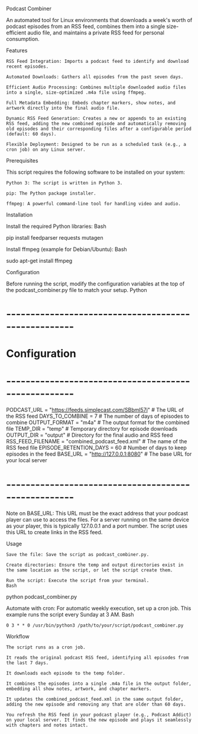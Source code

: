 Podcast Combiner

An automated tool for Linux environments that downloads a week's worth of podcast episodes from an RSS feed, combines them into a single size-efficient audio file, and maintains a private RSS feed for personal consumption.

Features

    RSS Feed Integration: Imports a podcast feed to identify and download recent episodes.

    Automated Downloads: Gathers all episodes from the past seven days.

    Efficient Audio Processing: Combines multiple downloaded audio files into a single, size-optimized .m4a file using ffmpeg.

    Full Metadata Embedding: Embeds chapter markers, show notes, and artwork directly into the final audio file.

    Dynamic RSS Feed Generation: Creates a new or appends to an existing RSS feed, adding the new combined episode and automatically removing old episodes and their corresponding files after a configurable period (default: 60 days).

    Flexible Deployment: Designed to be run as a scheduled task (e.g., a cron job) on any Linux server.

Prerequisites

This script requires the following software to be installed on your system:

    Python 3: The script is written in Python 3.

    pip: The Python package installer.

    ffmpeg: A powerful command-line tool for handling video and audio.

Installation

Install the required Python libraries:
Bash

pip install feedparser requests mutagen

Install ffmpeg (example for Debian/Ubuntu):
Bash

sudo apt-get install ffmpeg

Configuration

Before running the script, modify the configuration variables at the top of the podcast_combiner.py file to match your setup.
Python

# ----------------------------------------------------
# Configuration
# ----------------------------------------------------
PODCAST_URL = "https://feeds.simplecast.com/SBbml57i" # The URL of the RSS feed
DAYS_TO_COMBINE = 7                # The number of days of episodes to combine
OUTPUT_FORMAT = "m4a"              # The output format for the combined file
TEMP_DIR = "temp"                  # Temporary directory for episode downloads
OUTPUT_DIR = "output"              # Directory for the final audio and RSS feed
RSS_FEED_FILENAME = "combined_podcast_feed.xml" # The name of the RSS feed file
EPISODE_RETENTION_DAYS = 60        # Number of days to keep episodes in the feed
BASE_URL = "http://127.0.0.1:8080" # The base URL for your local server
# ----------------------------------------------------

Note on BASE_URL: This URL must be the exact address that your podcast player can use to access the files. For a server running on the same device as your player, this is typically 127.0.0.1 and a port number. The script uses this URL to create links in the RSS feed.

Usage

    Save the file: Save the script as podcast_combiner.py.

    Create directories: Ensure the temp and output directories exist in the same location as the script, or let the script create them.

    Run the script: Execute the script from your terminal.
    Bash

python podcast_combiner.py

Automate with cron: For automatic weekly execution, set up a cron job. This example runs the script every Sunday at 3 AM.
Bash

    0 3 * * 0 /usr/bin/python3 /path/to/your/script/podcast_combiner.py

Workflow

    The script runs as a cron job.

    It reads the original podcast RSS feed, identifying all episodes from the last 7 days.

    It downloads each episode to the temp folder.

    It combines the episodes into a single .m4a file in the output folder, embedding all show notes, artwork, and chapter markers.

    It updates the combined_podcast_feed.xml in the same output folder, adding the new episode and removing any that are older than 60 days.

    You refresh the RSS feed in your podcast player (e.g., Podcast Addict) on your local server. It finds the new episode and plays it seamlessly with chapters and notes intact.
